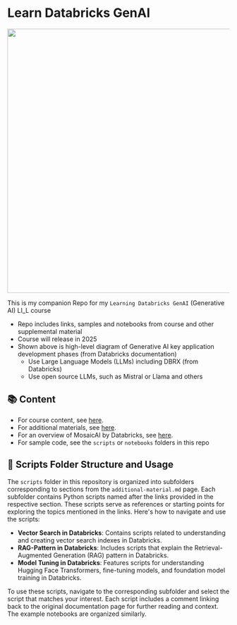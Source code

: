 # Learn Databricks GenAI

<kbd><img src="https://www.databricks.com/en-website-assets/static/8eccd00184d50da8ba9866225e0fa062/25630.png" width=600></kbd>

This is my companion Repo for my `Learning Databricks GenAI` (Generative AI) LI_L course 
- Repo includes links, samples and notebooks from course and other supplemental material
- Course will release in 2025
- Shown above is high-level diagram of Generative AI key application development phases (from Databricks documentation)  
  - Use Large Language Models (LLMs) including DBRX (from Databricks) 
  - Use open source LLMs, such as Mistral or Llama and others

## 📚 Content

- For course content, see [here](course.md).
- For additional materials, see [here](additional-material.md).
- For an overview of MosaicAI by Databricks, see [here](mosaicai.md).
- For sample code, see the `scripts` or `notebooks` folders in this repo

## 📁 Scripts Folder Structure and Usage

The `scripts` folder in this repository is organized into subfolders corresponding to sections from the `additional-material.md` page. Each subfolder contains Python scripts named after the links provided in the respective section. These scripts serve as references or starting points for exploring the topics mentioned in the links. Here's how to navigate and use the scripts:

- **Vector Search in Databricks**: Contains scripts related to understanding and creating vector search indexes in Databricks.
- **RAG-Pattern in Databricks**: Includes scripts that explain the Retrieval-Augmented Generation (RAG) pattern in Databricks.
- **Model Tuning in Databricks**: Features scripts for understanding Hugging Face Transformers, fine-tuning models, and foundation model training in Databricks.

To use these scripts, navigate to the corresponding subfolder and select the script that matches your interest. Each script includes a comment linking back to the original documentation page for further reading and context.
The example notebooks are organized similarly.
